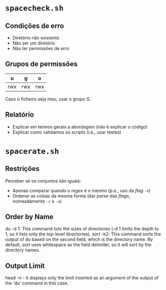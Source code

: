 # `spacecheck.sh`
## Condições de erro
  - Diretório não existente
  - Não ser um diretório
  - Não ter permissões de erro

## Grupos de permissões
|  u  |  g  |  o  |
|:---:|:---:|:---:|
| rwx | rwx | rwx |

Caso o ficheiro seja meu, usar o grupo G.

## Relatório
  - Explicar em termos gerais a abordagem (não é explicar o código)
  - Explicar como validamos os *scripts* (i.e., usar testes)

# `spacerate.sh`
## Restrições
Perceber se os conjuntos são iguais:
- Apenas comparar quando o *regex* é o mesmo (p.e., uso da *flag* `-n`)
- Ordenar as coisas da mesma forma (dar *parse* das *flags*, nomeadamente `-r` e `-a`)

## Order by Name
du -d 1: This command lists the sizes of directories (-d 1 limits the depth to 1, so it lists only the top-level directories).
sort -k2: This command sorts the output of du based on the second field, which is the directory name. By default, sort uses whitespace as the field delimiter, so it will sort by the directory names.

## Output Limit
head -n <limit number of outputs> - it displays only the limit inserted as an argument of the output of the 'du' command in this case.
